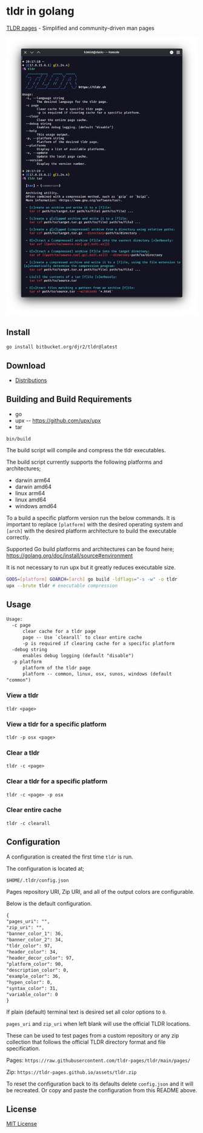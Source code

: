 # tldr in golang

[TLDR pages](https://tldr-pages.github.io/) - Simplified and community-driven man pages

![Terminal](terminal.png)

## Install

```
go install bitbucket.org/djr2/tldr@latest
```

## Download

* [Distributions](https://bitbucket.org/djr2/tldr/src/master/dist/)

## Building and Build Requirements

* go
* upx -- https://github.com/upx/upx
* tar

```
bin/build
```

The build script will compile and compress the tldr executables.

The build script currently supports the following platforms and architectures;

* darwin arm64
* darwin amd64
* linux arm64
* linux amd64
* windows amd64

To a build a specific platform version run the below commands. 
It is important to replace `[platform]` with the desired operating system and 
`[arch]` with the desired platform architecture to build the executable correctly.

Supported Go build platforms and architectures can be found here;
https://golang.org/doc/install/source#environment

It is not necessary to run upx but it greatly reduces executable size.

```bash
GOOS=[platform] GOARCH=[arch] go build -ldflags="-s -w" -o tldr
upx --brute tldr # executable compression
```

## Usage

```
Usage:
  -c page
      clear cache for a tldr page
      page -- Use `clearall` to clear entire cache
      -p is required if clearing cache for a specific platform
  -debug string
      enables debug logging (default "disable")
  -p platform
      platform of the tldr page
      platform -- common, linux, osx, sunos, windows (default "common")
```

### View a tldr
```
tldr <page>
```

### View a tldr for a specific platform
```
tldr -p osx <page>
```

### Clear a tldr
```
tldr -c <page>
```

### Clear a tldr for a specific platform
```
tldr -c <page> -p osx
```

### Clear entire cache
```
tldr -c clearall
```

## Configuration

A configuration is created the first time `tldr` is run.

The configuration is located at;
```
$HOME/.tldr/config.json
```

Pages repository URI, Zip URI, and all of the output colors are
configurable.

Below is the default configuration.

```
{
"pages_uri": "",
"zip_uri": "",
"banner_color_1": 36,
"banner_color_2": 34,
"tldr_color": 97,
"header_color": 34,
"header_decor_color": 97,
"platform_color": 90,
"description_color": 0,
"example_color": 36,
"hypen_color": 0,
"syntax_color": 31,
"variable_color": 0
}
```

If plain (default) terminal text is desired set all color options to `0`.

`pages_uri` and `zip_uri` when left blank will use the official TLDR
locations.

These can be used to test pages from a custom repository
or any zip collection that follows the official TLDR directory format
and file specification.

Pages: `https://raw.githubusercontent.com/tldr-pages/tldr/main/pages/`

Zip: `https://tldr-pages.github.io/assets/tldr.zip`

To reset the configuration back to its defaults delete `config.json`
and it will be recreated. Or copy and paste the configuration from
this README above.

## License

[MIT License](https://bitbucket.org/djr2/tldr/src/master/LICENSE.md)
